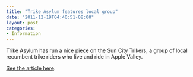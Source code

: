 ```yaml
---
title: "Trike Asylum features local group"
date: "2011-12-19T04:40:51-08:00"
layout: post
categories:
- Information
---
```


Trike Asylum has run a nice piece on the Sun City Trikers, a group of local recumbent trike riders who live and ride in Apple Valley.

[See the article here](http://trikeasylum.wordpress.com/sun-city-trikers/).